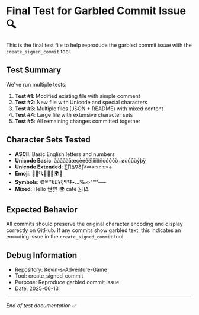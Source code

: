 # Final Test for Garbled Commit Issue 🔍

This is the final test file to help reproduce the garbled commit issue with the `create_signed_commit` tool.

## Test Summary

We've run multiple tests:

1. **Test #1**: Modified existing file with simple comment
2. **Test #2**: New file with Unicode and special characters  
3. **Test #3**: Multiple files (JSON + README) with mixed content
4. **Test #4**: Large file with extensive character sets
5. **Test #5**: All remaining changes committed together

## Character Sets Tested

- **ASCII**: Basic English letters and numbers
- **Unicode Basic**: àáâãäåæçèéêëìíîïðñòóôõö÷øùúûüýþÿ
- **Unicode Extended**: ∑∏∆∇∂∫√∞≠≤≥±×÷
- **Emoji**: 🔧🐛🔍🚀🎉✨🌍🌈
- **Symbols**: ©®™€£¥§¶†‡•…‰‹›""''–—
- **Mixed**: Hello 世界 🌍 café ∑∏∆

## Expected Behavior

All commits should preserve the original character encoding and display correctly on GitHub. If any commits show garbled text, this indicates an encoding issue in the `create_signed_commit` tool.

## Debug Information

- Repository: Kevin-s-Adventure-Game
- Tool: create_signed_commit
- Purpose: Reproduce garbled commit issue
- Date: 2025-06-13

---

*End of test documentation* ✅

